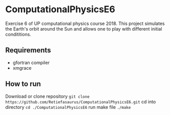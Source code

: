 # ComputationalPhysicsE6
Exercise 6 of UP computational physics course 2018. 
This project simulates the Earth's orbit around the Sun and allows one to play with different initial condititions.

## Requirements
- gfortran compiler
- xmgrace

## How to run
Download or clone repository
`git clone https://github.com/Retiefasaurus/ComputationalPhysicsE6.git`
cd into directory
`cd ./ComputationalPhysicsE6`
run make file
`./make`

